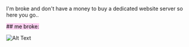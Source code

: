 I'm broke and don't have a money to buy a dedicated website server so here you go..

<mark style="background: #FFB8EBA6;">
## me broke:
</mark>

![Alt Text](https://media.tenor.com/5tvr3R-VgtEAAAAi/kyoko-toshino.gif)
